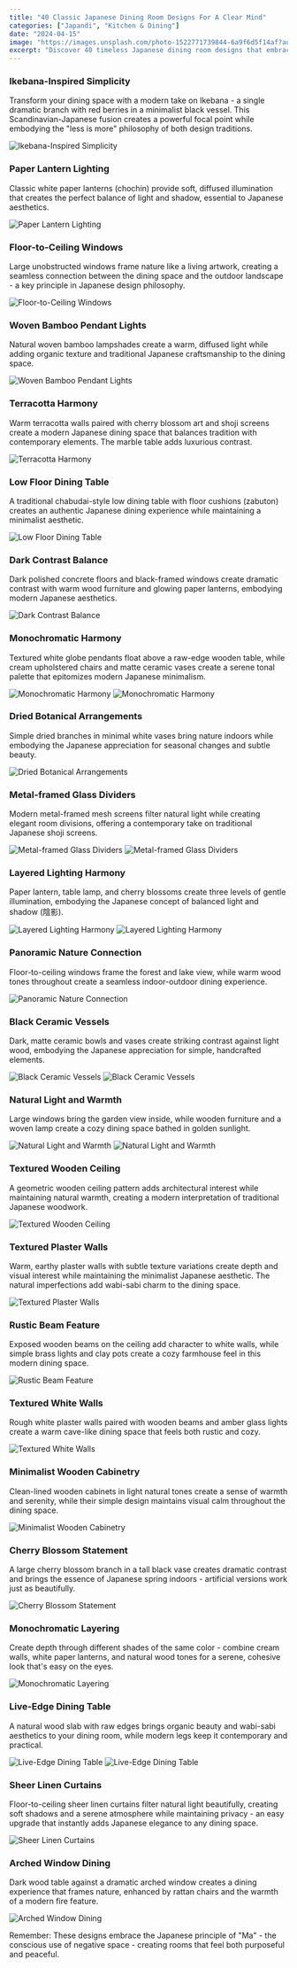 ```yaml
---
title: "40 Classic Japanese Dining Room Designs For A Clear Mind"
categories: ["Japandi", "Kitchen & Dining"]
date: "2024-04-15"
image: "https://images.unsplash.com/photo-1522771739844-6a9f6d5f14af?auto=format&fit=crop&q=80&w=1920"
excerpt: "Discover 40 timeless Japanese dining room designs that embrace minimalism, natural elements, and tranquil aesthetics for a peaceful dining experience."
---
```


### Ikebana-Inspired Simplicity
Transform your dining space with a modern take on Ikebana - a single dramatic branch with red berries in a minimalist black vessel. This Scandinavian-Japanese fusion creates a powerful focal point while embodying the "less is more" philosophy of both design traditions.

![Ikebana-Inspired Simplicity](/interior-inspiration-website/posts/40-japanese-dining-room-designs/Ultra_wide_architectural_interior_shot_of_a_zen_dinin_7de36cad-1392-46e9-b84f-5c3599a40fb8.png)

### Paper Lantern Lighting
Classic white paper lanterns (chochin) provide soft, diffused illumination that creates the perfect balance of light and shadow, essential to Japanese aesthetics.

![Paper Lantern Lighting](/interior-inspiration-website/posts/40-japanese-dining-room-designs/nn4598959_A_photograph_of_an_elegant_dining_table_with_cherry_b_5c949b35-5951-4747-95ca-5c3148c2f64d.png)

### Floor-to-Ceiling Windows
Large unobstructed windows frame nature like a living artwork, creating a seamless connection between the dining space and the outdoor landscape - a key principle in Japanese design philosophy.

![Floor-to-Ceiling Windows](/interior-inspiration-website/posts/40-japanese-dining-room-designs/nn4598959_A_wooden_house_dining_room_with_large_windows_overloo_e9b2b005-e4d6-48c0-b4db-65ebe1c23a0a.png)

### Woven Bamboo Pendant Lights
Natural woven bamboo lampshades create a warm, diffused light while adding organic texture and traditional Japanese craftsmanship to the dining space.

![Woven Bamboo Pendant Lights](/interior-inspiration-website/posts/40-japanese-dining-room-designs/nn4598959_A_dining_table_with_bamboo_chairs_an_elegant_and_simp_1a6c80e8-53e7-4940-86d7-343f9c4fe9b7.png)

### Terracotta Harmony
Warm terracotta walls paired with cherry blossom art and shoji screens create a modern Japanese dining space that balances tradition with contemporary elements. The marble table adds luxurious contrast.

![Terracotta Harmony](/interior-inspiration-website/posts/40-japanese-dining-room-designs/nn4598959_Classic_Japanese_Designs_For_A_Clear_Mind_One_of_the__de7d0e34-2761-4e6b-a6ed-6734ec27c244.png)

### Low Floor Dining Table
A traditional chabudai-style low dining table with floor cushions (zabuton) creates an authentic Japanese dining experience while maintaining a minimalist aesthetic.

![Low Floor Dining Table](/interior-inspiration-website/posts/40-japanese-dining-room-designs/nn4598959_High-end_real_estate_photo_of_minimalist_Japanese_din_8f882f80-d87d-4227-8034-c7318bc10baf.png)

### Dark Contrast Balance
Dark polished concrete floors and black-framed windows create dramatic contrast with warm wood furniture and glowing paper lanterns, embodying modern Japanese aesthetics.

![Dark Contrast Balance](/interior-inspiration-website/posts/40-japanese-dining-room-designs/nn4598959_Interior_design_documentation_of_contemporary_Japanes_477cae0f-e90e-4dc0-a8b2-e5cdb5072709.png)

### Monochromatic Harmony
Textured white globe pendants float above a raw-edge wooden table, while cream upholstered chairs and matte ceramic vases create a serene tonal palette that epitomizes modern Japanese minimalism.

![Monochromatic Harmony](/interior-inspiration-website/posts/40-japanese-dining-room-designs/Professional_interior_architecture_photography_of_a_c_2abdabfb-77a5-48a8-99b7-5ece3eac0bc8.png)
![Monochromatic Harmony](/interior-inspiration-website/posts/40-japanese-dining-room-designs/Professional_interior_architecture_photography_of_a_c_22cb12c8-b0c3-46fd-912e-9e6265f9e97e.png)

### Dried Botanical Arrangements
Simple dried branches in minimal white vases bring nature indoors while embodying the Japanese appreciation for seasonal changes and subtle beauty.

![Dried Botanical Arrangements](/interior-inspiration-website/posts/40-japanese-dining-room-designs/Professional_interior_architecture_photography_of_a_c_c6fe21fa-aac6-42f1-a654-3bac1f60eb9b.png)

### Metal-framed Glass Dividers
Modern metal-framed mesh screens filter natural light while creating elegant room divisions, offering a contemporary take on traditional Japanese shoji screens.

![Metal-framed Glass Dividers](/interior-inspiration-website/posts/40-japanese-dining-room-designs/Professional_interior_architecture_photography_of_a_l_6fd69824-042f-42b0-9a4d-a964cce682a8.png)
![Metal-framed Glass Dividers](/interior-inspiration-website/posts/40-japanese-dining-room-designs/Professional_interior_architecture_photography_of_a_l_ed2a9358-7bff-4b16-9755-b4cfb450644f.png)

### Layered Lighting Harmony
Paper lantern, table lamp, and cherry blossoms create three levels of gentle illumination, embodying the Japanese concept of balanced light and shadow (陰影).

![Layered Lighting Harmony](/interior-inspiration-website/posts/40-japanese-dining-room-designs/Professional_interior_architecture_photography_of_a_m_0c1e78e7-7ed5-4abd-9f03-8b791bda4eb3.png)
![Layered Lighting Harmony](/interior-inspiration-website/posts/40-japanese-dining-room-designs/Professional_interior_architecture_photography_of_a_m_8771b1e0-40eb-4f62-adfc-e4ffe3124ba0.png)

### Panoramic Nature Connection
Floor-to-ceiling windows frame the forest and lake view, while warm wood tones throughout create a seamless indoor-outdoor dining experience.

![Panoramic Nature Connection](/interior-inspiration-website/posts/40-japanese-dining-room-designs/Professional_interior_architecture_photography_of_a_N_ea140ff3-bc45-43a6-935e-8d18899131de.png)

### Black Ceramic Vessels
Dark, matte ceramic bowls and vases create striking contrast against light wood, embodying the Japanese appreciation for simple, handcrafted elements.

![Black Ceramic Vessels](/interior-inspiration-website/posts/40-japanese-dining-room-designs/Professional_interior_architecture_photography_of_a_J_8ff33e43-45e6-491a-ab7a-719fadb2be6a.png)
![Black Ceramic Vessels](/interior-inspiration-website/posts/40-japanese-dining-room-designs/Professional_interior_architecture_photography_of_a_J_98c735aa-7586-4246-89fe-85459c7c72e5.png)

### Natural Light and Warmth
Large windows bring the garden view inside, while wooden furniture and a woven lamp create a cozy dining space bathed in golden sunlight.

![Natural Light and Warmth](/interior-inspiration-website/posts/40-japanese-dining-room-designs/Professional_interior_architecture_photography_of_a_J_8595c258-2a78-4045-982e-981ab4a597b9.png)
![Natural Light and Warmth](/interior-inspiration-website/posts/40-japanese-dining-room-designs/Professional_interior_architecture_photography_of_a_J_c84edc64-844a-48ef-8475-567d4061b584.png)

### Textured Wooden Ceiling
A geometric wooden ceiling pattern adds architectural interest while maintaining natural warmth, creating a modern interpretation of traditional Japanese woodwork.

![Textured Wooden Ceiling](/interior-inspiration-website/posts/40-japanese-dining-room-designs/Professional_interior_architecture_photography_of_a_J_a6cb2210-22c4-466c-b635-0fcfd8ed545a.png)

### Textured Plaster Walls
Warm, earthy plaster walls with subtle texture variations create depth and visual interest while maintaining the minimalist Japanese aesthetic. The natural imperfections add wabi-sabi charm to the dining space.

![Textured Plaster Walls](/interior-inspiration-website/posts/40-japanese-dining-room-designs/Professional_interior_architecture_photography_of_a_m_908b4e66-199e-440e-9dcf-2c22ea9ff192.png)

### Rustic Beam Feature
Exposed wooden beams on the ceiling add character to white walls, while simple brass lights and clay pots create a cozy farmhouse feel in this modern dining space.

![Rustic Beam Feature](/interior-inspiration-website/posts/40-japanese-dining-room-designs/Professional_interior_architecture_photography_of_a_m_c99e18d0-5dca-4c8f-b57a-ac96d66533d3.png)

### Textured White Walls
Rough white plaster walls paired with wooden beams and amber glass lights create a warm cave-like dining space that feels both rustic and cozy.

![Textured White Walls](/interior-inspiration-website/posts/40-japanese-dining-room-designs/Professional_interior_architecture_photography_of_a_m_ca2c828a-0a54-4c8c-a7b4-5ed201f916e0.png)

### Minimalist Wooden Cabinetry
Clean-lined wooden cabinets in light natural tones create a sense of warmth and serenity, while their simple design maintains visual calm throughout the dining space.

![Minimalist Wooden Cabinetry](/interior-inspiration-website/posts/40-japanese-dining-room-designs/qywmh5eyTY_Minimalist_Japandi_interio_53d77ba2-0193-4dd6-a1be-0761b35cb943_2.png)

### Cherry Blossom Statement
A large cherry blossom branch in a tall black vase creates dramatic contrast and brings the essence of Japanese spring indoors - artificial versions work just as beautifully.

![Cherry Blossom Statement](/interior-inspiration-website/posts/40-japanese-dining-room-designs/Minimalist_white_interior_with_vast_negative_space_ar_5bfbf724-d04c-41cc-be38-dc1b782db1f4.png)

### Monochromatic Layering
Create depth through different shades of the same color - combine cream walls, white paper lanterns, and natural wood tones for a serene, cohesive look that's easy on the eyes.

![Monochromatic Layering](/interior-inspiration-website/posts/40-japanese-dining-room-designs/Minimalist_white_interior_with_vast_negative_space_ar_e1d6f5a9-dbc6-46d0-8b77-06ddd1492e5e.png)

### Live-Edge Dining Table
A natural wood slab with raw edges brings organic beauty and wabi-sabi aesthetics to your dining room, while modern legs keep it contemporary and practical.

![Live-Edge Dining Table](/interior-inspiration-website/posts/40-japanese-dining-room-designs/Professional_interior_architecture_photography_of_a_w_2fd1f07d-813b-4307-a3a2-d1a61ad93015.png)
![Live-Edge Dining Table](/interior-inspiration-website/posts/40-japanese-dining-room-designs/Professional_interior_architecture_photography_of_a_w_75b48d12-c76e-4f1f-9388-e108a44beeb9.png)

### Sheer Linen Curtains
Floor-to-ceiling sheer linen curtains filter natural light beautifully, creating soft shadows and a serene atmosphere while maintaining privacy - an easy upgrade that instantly adds Japanese elegance to any dining space.

![Sheer Linen Curtains](/interior-inspiration-website/posts/40-japanese-dining-room-designs/Professional_interior_architecture_photography_of_an__1e7e4241-0ab3-4bc4-80ca-0960f779420c.png)

### Arched Window Dining
Dark wood table against a dramatic arched window creates a dining experience that frames nature, enhanced by rattan chairs and the warmth of a modern fire feature.

![Arched Window Dining](/interior-inspiration-website/posts/40-japanese-dining-room-designs/nn4598959_Professional_interior_design_photo_of_a_luxury_Japane_de1e01ff-5ba7-4108-b64f-fdac90a737da.png)

Remember: These designs embrace the Japanese principle of "Ma" - the conscious use of negative space - creating rooms that feel both purposeful and peaceful. 